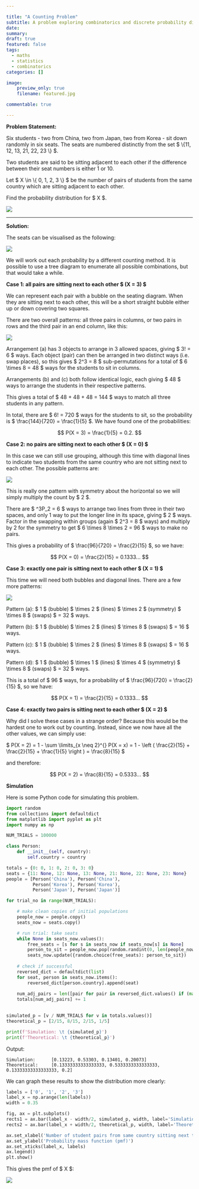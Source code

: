 ```yaml
---

title: "A Counting Problem"
subtitle: A problem exploring combinatorics and discrete probability distributions
date:
summary:
draft: true
featured: false
tags:
  - maths
  - statistics
  - combinatorics
categories: []

image:
    preview_only: true
    filename: featured.jpg

commentable: true

---
```


<b> Problem Statement: </b>

Six students - two from China, two from Japan, two from Korea - sit down randomly in six seats. The seats are numbered distinctly from the set $ \\{11, 12, 13, 21, 22, 23 \\} $.

Two students are said to be sitting adjacent to each other if the difference 
between their seat numbers is either 1 or 10.

Let $ X \in \\{ 0, 1, 2, 3 \\} $ be the number of pairs of students from the same country 
which are sitting adjacent to each other.

Find the probability distribution for $ X $.

![](featured.jpg)

---

<b> Solution: </b>

<!--
Source:
Suneung Math 2011 Question 17
Paper: https://www.kice.re.kr/boardCnts/fileDown.do?fileSeq=c0aaeedf473283af7f487bb086727790
Video Solution: https://www.youtube.com/watch?v=x0ZhgKFWrkY
-->

The seats can be visualised as the following:

![](image-0.png)

We will work out each probability by a different counting method. It is possible to use a tree diagram to enumerate all possible combinations, but that would take a while.

<b> Case 1: all pairs are sitting next to each other $ (X = 3) $ </b>

We can represent each pair with a bubble on the seating diagram. When they are sitting next to each other, this will be a short straight bubble either up or down covering two squares.

There are two overall patterns: all three pairs in columns, or two pairs in rows and the third pair in an end column, like this:

![](image-1.png)

Arrangement (a) has 3 objects to arrange in 3 allowed spaces, giving $ 3! = 6 $ ways. Each object (pair) can then be arranged in two distinct ways (i.e. swap places), so this gives $ 2^3 = 8 $ sub-permutations for a total of $ 6 \times 8 = 48 $ ways for the students to sit in columns.

Arrangements (b) and (c) both follow identical logic, each giving $ 48 $ ways to arrange the students in their respective patterns.

This gives a total of $ 48 + 48 + 48 = 144 $ ways to match all three students in any pattern.

In total, there are $ 6! = 720 $ ways for the students to sit, so the probability is $ \frac{144}{720} = \frac{1}{5} $. We have found one of the probabilities:

$$ P(X = 3) = \frac{1}{5} = 0.2. $$

<b> Case 2: no pairs are sitting next to each other $ (X = 0) $ </b>

In this case we can still use grouping, although this time with diagonal lines to indicate two students from the same country who are not sitting next to each other. The possible patterns are:

![](image-3.png)

This is really one pattern with symmetry about the horizontal so we will simply multiply the count by $ 2 $.

There are $ ^3P_2 = 6 $ ways to arrange two lines from three in their two spaces, and only 1 way to put the longer line in its space, giving $ 2 $ ways. Factor in the swapping within groups (again $ 2^3 = 8 $ ways) and multiply by 2 for the symmetry to get $ 6 \times 8 \times 2 = 96 $ ways to make no pairs.

This gives a probability of $ \frac{96}{720} = \frac{2}{15} $, so we have:

$$ P(X = 0) = \frac{2}{15} = 0.1333... $$

<b> Case 3: exactly one pair is sitting next to each other $ (X = 1) $ </b>

This time we will need both bubbles and diagonal lines. There are a few more patterns:

![](image-2.png)

Pattern (a): $ 1 $ (bubble) $ \times 2 $ (lines) $ \times 2 $ (symmetry) $ \times 8 $ (swaps) $ = 32 $ ways.

Pattern (b): $ 1 $ (bubble) $ \times 2 $ (lines) $ \times 8 $ (swaps) $ = 16 $ ways.

Pattern (c): $ 1 $ (bubble) $ \times 2 $ (lines) $ \times 8 $ (swaps) $ = 16 $ ways.

Pattern (d): $ 1 $ (bubble) $ \times 1 $ (lines) $ \times 4 $ (symmetry) $ \times 8 $ (swaps) $ = 32 $ ways.

This is a total of $ 96 $ ways, for a probability of $ \frac{96}{720} = \frac{2}{15} $, so we have:

$$ P(X = 1) = \frac{2}{15} = 0.1333... $$

<b> Case 4: exactly two pairs is sitting next to each other $ (X = 2) $ </b>

Why did I solve these cases in a strange order? Because this would be the hardest one to work out by counting. Instead, since we now have all the other values, we can simply use:

$ P(X = 2) = 1 - \sum \limits_{x \neq 2}^{} P(X = x) = 1 - \left \( \frac{2}{15} + \frac{2}{15} + \frac{1}{5} \right \) = \frac{8}{15} $

and therefore:

$$ P(X = 2) = \frac{8}{15} = 0.5333... $$

<b> Simulation </b>

Here is some Python code for simulating this problem.

```python
import random
from collections import defaultdict
from matplotlib import pyplot as plt
import numpy as np

NUM_TRIALS = 100000

class Person:
    def __init__(self, country):
        self.country = country

totals = {0: 0, 1: 0, 2: 0, 3: 0}
seats = {11: None, 12: None, 13: None, 21: None, 22: None, 23: None}
people = [Person('China'), Person('China'),
          Person('Korea'), Person('Korea'),
          Person('Japan'), Person('Japan')]

for trial_no in range(NUM_TRIALS):

    # make clean copies of initial populations
    people_now = people.copy()
    seats_now = seats.copy()

    # run trial: take seats
    while None in seats_now.values():
        free_seats = [s for s in seats_now if seats_now[s] is None]
        person_to_sit = people_now.pop(random.randint(0, len(people_now) - 1))
        seats_now.update({random.choice(free_seats): person_to_sit})
        
    # check if successful
    reversed_dict = defaultdict(list)
    for seat, person in seats_now.items():
        reversed_dict[person.country].append(seat)
    
    num_adj_pairs = len([pair for pair in reversed_dict.values() if (max(pair) - min(pair)) in {1, 10}])
    totals[num_adj_pairs] += 1
    

simulated_p = [v / NUM_TRIALS for v in totals.values()]
theoretical_p = [2/15, 8/15, 2/15, 1/5]

print(f'Simulation: \t {simulated_p}')
print(f'Theoretical: \t {theoretical_p}')
```

Output:

```
Simulation:      [0.13223, 0.53303, 0.13401, 0.20073]
Theoretical:     [0.13333333333333333, 0.5333333333333333, 0.13333333333333333, 0.2]
```

We can graph these results to show the distribution more clearly:

```python
labels = ['0', '1', '2', '3']
label_x = np.arange(len(labels))
width = 0.35

fig, ax = plt.subplots()
rects1 = ax.bar(label_x - width/2, simulated_p, width, label='Simulation')
rects2 = ax.bar(label_x + width/2, theoretical_p, width, label='Theoretical')

ax.set_xlabel('Number of student pairs from same country sitting next to each other')
ax.set_ylabel('Probability mass function (pmf)')
ax.set_xticks(label_x, labels)
ax.legend()
plt.show()
```

This gives the pmf of $ X $:

![](image-4.png)
